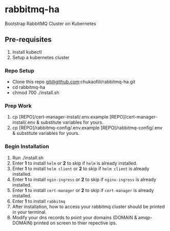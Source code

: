 # rabbitmq-ha
Bootstrap RabbitMQ Cluster on Kubernetes

## Pre-requisites

1. Install kubectl
2. Setup a kubernetes cluster

### Repo Setup

* Clone this repo git@github.com:chukaofili/rabbitmq-ha.git
* cd rabbitmq-ha
* chmod 700 ./install.sh

### Prep Work

1. cp [REPO]/cert-manager-install/.env.example [REPO]/cert-manager-install/.env & substitute variables for yours.
2. cp [REPO]/rabbitmq-config/.env.example [REPO]/rabbitmq-config/.env & substitute variables for yours.

### Begin Installation

1. Run ./install.sh
2. Enter **1** to install `helm` or **2** to skip if `helm` is already installed.
3. Enter **1** to install `helm client` or **2** to skip if `helm client` is already installed.
4. Enter **1** to install `ngin-ingress` or **2** to skip if `nginx-ingress` is already installed.
5. Enter **1** to install `cert-manager` or **2** to skip if `cert-manager` is already installed.
6. Enter **1** to install `rabbitmq`
7. After installation, how to access your rabbitmq cluster should be printed in your terminal.
8. Modify your dns records to point your domains (DOMAIN & amqp-DOMAIN) printed on screen to thier repective ips.
